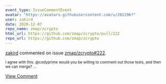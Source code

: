 ```yaml
---
event_type: IssueCommentEvent
avatar: "https://avatars.githubusercontent.com/u/201296?"
user: zakird
date: 2020-12-07
repo_name: zmap/zcrypto
html_url: https://github.com/zmap/zcrypto/pull/222
repo_url: https://github.com/zmap/zcrypto
---
```


<a href='https://github.com/zakird' target='_blank'>zakird</a> commented on issue <a href='https://github.com/zmap/zcrypto/pull/222' target='_blank'>zmap/zcrypto#222</a>.

<small>I agree with this. @codyprime would you be willing to comment out those tests, and then we can merge? ...</small>

<a href='https://github.com/zmap/zcrypto/pull/222' target='_blank'>View Comment</a>